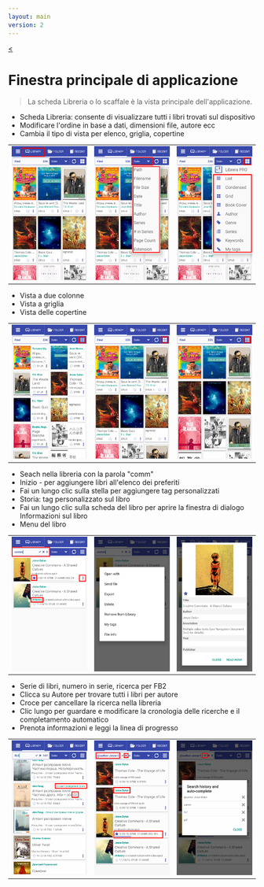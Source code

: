 ```yaml
---
layout: main
version: 2
---
```

[<](/wiki/stories/it)

# Finestra principale di applicazione

> La scheda Libreria o lo scaffale è la vista principale dell&#39;applicazione.

* Scheda Libreria: consente di visualizzare tutti i libri trovati sul dispositivo
* Modificare l&#39;ordine in base a dati, dimensioni file, autore ecc
* Cambia il tipo di vista per elenco, griglia, copertine

||||
|-|-|-|
|![](1.png)|![](2.png)|![](3.png)|


* Vista a due colonne
* Vista a griglia
* Vista delle copertine

||||
|-|-|-|
|![](4.png)|![](5.png)|![](6.png)|


* Seach nella libreria con la parola &quot;comm&quot;
* Inizio - per aggiungere libri all&#39;elenco dei preferiti
* Fai un lungo clic sulla stella per aggiungere tag personalizzati
* Storia: tag personalizzato sul libro
* Fai un lungo clic sulla scheda del libro per aprire la finestra di dialogo Informazioni sul libro
* Menu del libro

||||
|-|-|-|
|![](7.png)|![](8.png)|![](9.png)|

* Serie di libri, numero in serie, ricerca per FB2
* Clicca su Autore per trovare tutti i libri per autore
* Croce per cancellare la ricerca nella libreria
* Clic lungo per guardare e modificare la cronologia delle ricerche e il completamento automatico
* Prenota informazioni e leggi la linea di progresso

||||
|-|-|-|
|![](10.png)|![](11.png)|![](12.png)|


